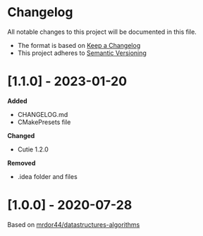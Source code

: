 # Changelog

All notable changes to this project will be documented in this file.

* The format is based on [Keep a Changelog](https://keepachangelog.com/en/1.0.0/)
* This project adheres to [Semantic Versioning](https://semver.org/spec/v2.0.0.html)

# [1.1.0] - 2023-01-20
**Added**
- CHANGELOG.md
- CMakePresets file

**Changed**
- Cutie 1.2.0

**Removed**
- .idea folder and files

# [1.0.0] - 2020-07-28
Based on [mrdor44/datastructures-algorithms](https://github.com/mrdor44/datastructures-algorithms/commit/9ae744aeebe1579100b94077a8e5d7a4ea239703)

